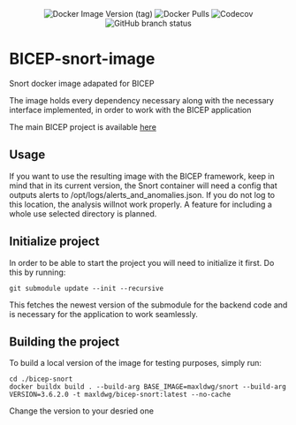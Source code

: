 <div align="center">
<img alt="Docker Image Version (tag)" src="https://img.shields.io/docker/v/maxldwg/bicep-snort/latest?style=for-the-badge&logo=docker&label=Latest%20Version&link=https%3A%2F%2Fhub.docker.com%2Fr%2Fmaxldwg%2Fbicep-snort">
<img alt="Docker Pulls" src="https://img.shields.io/docker/pulls/maxldwg/bicep-snort?style=for-the-badge&logo=docker&logoColor=blue&link=https%3A%2F%2Fhub.docker.com%2Fr%2Fmaxldwg%2Fbicep-snort">
<img alt="Codecov" src="https://img.shields.io/codecov/c/github/maldwg/BICEP-snort-image?style=for-the-badge">
<img alt="GitHub branch status" src="https://img.shields.io/github/checks-status/maldwg/BICEP-snort-image/main?style=for-the-badge&label=Tests">

<br>

</div>

# BICEP-snort-image
Snort docker image adapated for BICEP

The image holds every dependency necessary along with the necessary interface implemented, in order to work with the BICEP application

The main BICEP project is available [here](https://github.com/maldwg/BICEP/tree/main)

## Usage

If you want to use the resulting image with the BICEP framework, keep in mind that in its current version, the Snort container will need a config that outputs alerts to /opt/logs/alerts_and_anomalies.json. If you do not log to this location, the analysis willnot work properly. A feature for including a whole use selected directory is planned.


## Initialize project

In order to be able to start the project you will need to initialize it first. Do this by running:

```
git submodule update --init --recursive
```
This fetches the newest version of the submodule for the backend code and is necessary for the application to work seamlessly.



## Building the project
To build a local version of the image for testing purposes, simply run:
``` 
cd ./bicep-snort
docker buildx build . --build-arg BASE_IMAGE=maxldwg/snort --build-arg VERSION=3.6.2.0 -t maxldwg/bicep-snort:latest --no-cache
```
Change the version to your desried one